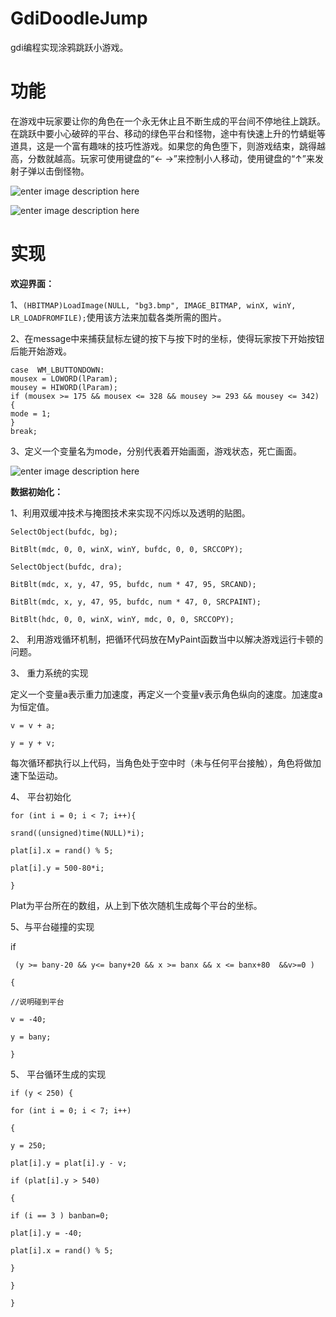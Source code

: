 # GdiDoodleJump

gdi编程实现涂鸦跳跃小游戏。

# 功能
在游戏中玩家要让你的角色在一个永无休止且不断生成的平台间不停地往上跳跃。在跳跃中要小心破碎的平台、移动的绿色平台和怪物，途中有快速上升的竹蜻蜓等道具，这是一个富有趣味的技巧性游戏。如果您的角色堕下，则游戏结束，跳得越高，分数就越高。玩家可使用键盘的“← →”来控制小人移动，使用键盘的“↑”来发射子弹以击倒怪物。

![enter image description here](https://lh3.googleusercontent.com/viz3CP9E1SxX9kulvzwn8hZiv1lmnUA4SM883sIcXx3tn4Nk9nnr-C8rU2ofHrLZtblgnPBaITI)

![enter image description here](https://lh3.googleusercontent.com/sH65BT9kKsbln7XsF8Xh9k4JZ8GZQSafXTREoCoBQhk9hB6mogUSmguY91PA57gx3LRA_Ym-dHU)

# 实现


**欢迎界面：**

1、`(HBITMAP)LoadImage(NULL, "bg3.bmp", IMAGE_BITMAP, winX, winY, LR_LOADFROMFILE);`使用该方法来加载各类所需的图片。

2、在message中来捕获鼠标左键的按下与按下时的坐标，使得玩家按下开始按钮后能开始游戏。

    case  WM_LBUTTONDOWN:
    mousex = LOWORD(lParam);
    mousey = HIWORD(lParam);
    if (mousex >= 175 && mousex <= 328 && mousey >= 293 && mousey <= 342) {
    mode = 1;
    }
    break;

3、定义一个变量名为mode，分别代表着开始画面，游戏状态，死亡画面。

![enter image description here](https://lh3.googleusercontent.com/v8rKaALe2BVaQecbDKAlqi3hrlB5d_B0Q_PTWnaqdUaNdl0PEMMxoIEzlUAihnaI0MBwaC405wE)

**数据初始化：**

1、利用双缓冲技术与掩图技术来实现不闪烁以及透明的贴图。

    SelectObject(bufdc, bg);
    
    BitBlt(mdc, 0, 0, winX, winY, bufdc, 0, 0, SRCCOPY);
    
    SelectObject(bufdc, dra);
    
    BitBlt(mdc, x, y, 47, 95, bufdc, num * 47, 95, SRCAND);
    
    BitBlt(mdc, x, y, 47, 95, bufdc, num * 47, 0, SRCPAINT);
    
    BitBlt(hdc, 0, 0, winX, winY, mdc, 0, 0, SRCCOPY);

2、 利用游戏循环机制，把循环代码放在MyPaint函数当中以解决游戏运行卡顿的问题。

3、 重力系统的实现

定义一个变量a表示重力加速度，再定义一个变量v表示角色纵向的速度。加速度a为恒定值。

    v = v + a;
    
    y = y + v;

每次循环都执行以上代码，当角色处于空中时（未与任何平台接触），角色将做加速下坠运动。

4、 平台初始化

    for (int i = 0; i < 7; i++){
    
    srand((unsigned)time(NULL)*i);
    
    plat[i].x = rand() % 5;
    
    plat[i].y = 500-80*i;
    
    }

Plat为平台所在的数组，从上到下依次随机生成每个平台的坐标。

5、与平台碰撞的实现

if

     (y >= bany-20 && y<= bany+20 && x >= banx && x <= banx+80  &&v>=0 )
    
    {
    
    //说明碰到平台
    
    v = -40;
    
    y = bany;
    
    }

5、 平台循环生成的实现

    if (y < 250) {
    
    for (int i = 0; i < 7; i++)
    
    {
    
    y = 250;
    
    plat[i].y = plat[i].y - v;
    
    if (plat[i].y > 540)
    
    {
    
    if (i == 3 ) banban=0;
    
    plat[i].y = -40;
    
    plat[i].x = rand() % 5;
    
    }
    
    }
    
    }



